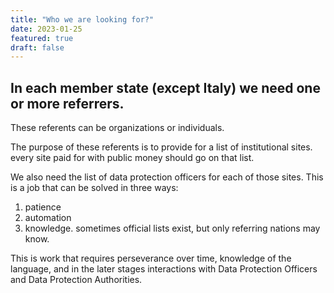 ```yaml
---
title: "Who we are looking for?"
date: 2023-01-25
featured: true
draft: false
---
```


## In each member state (except Italy) we need one or more referrers.

These referents can be organizations or individuals.

The purpose of these referents is to provide for a list of institutional sites. every site paid for with public money should go on that list.

We also need the list of data protection officers for each of those sites. This is a job that can be solved in three ways:

1. patience
2. automation
3. knowledge. sometimes official lists exist, but only referring nations may know.

This is work that requires perseverance over time, knowledge of the language, and in the later stages interactions with Data Protection Officers and Data Protection Authorities.

